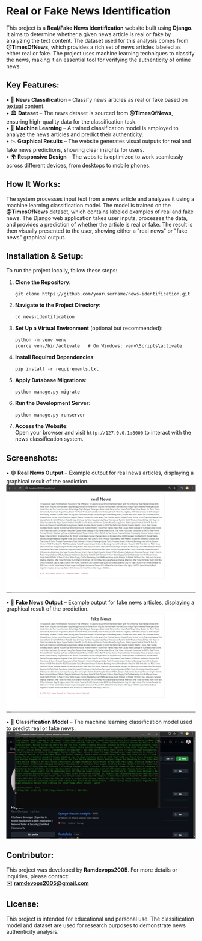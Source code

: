 
Real or Fake News Identification
================================

This project is a **Real/Fake News Identification** website built using **Django**. It aims to determine whether a given news article is real or fake by analyzing the text content. The dataset used for this analysis comes from **@TimesOfNews**, which provides a rich set of news articles labeled as either real or fake. The project uses machine learning techniques to classify the news, making it an essential tool for verifying the authenticity of online news.

Key Features:
-------------
• 📰 **News Classification** – Classify news articles as real or fake based on textual content.  
• 🏛️ **Dataset** – The news dataset is sourced from **@TimesOfNews**, ensuring high-quality data for the classification task.  
• 🧠 **Machine Learning** – A trained classification model is employed to analyze the news articles and predict their authenticity.  
• 📉 **Graphical Results** – The website generates visual outputs for real and fake news predictions, showing clear insights for users.  
• 🌍 **Responsive Design** – The website is optimized to work seamlessly across different devices, from desktops to mobile phones.

How It Works:
-------------
The system processes input text from a news article and analyzes it using a machine learning classification model. The model is trained on the **@TimesOfNews** dataset, which contains labeled examples of real and fake news. The Django web application takes user inputs, processes the data, and provides a prediction of whether the article is real or fake. The result is then visually presented to the user, showing either a "real news" or "fake news" graphical output.

Installation & Setup:
---------------------
To run the project locally, follow these steps:

1. **Clone the Repository**:  
   ```
   git clone https://github.com/yourusername/news-identification.git
   ```

2. **Navigate to the Project Directory**:  
   ```
   cd news-identification
   ```

3. **Set Up a Virtual Environment** (optional but recommended):  
   ```
   python -m venv venv  
   source venv/bin/activate   # On Windows: venv\Scripts\activate
   ```

4. **Install Required Dependencies**:  
   ```
   pip install -r requirements.txt
   ```

5. **Apply Database Migrations**:  
   ```
   python manage.py migrate
   ```

6. **Run the Development Server**:  
   ```
   python manage.py runserver
   ```

7. **Access the Website**:  
   Open your browser and visit `http://127.0.0.1:8000` to interact with the news classification system.

Screenshots:
------------
• 🟢 **Real News Output** – Example output for real news articles, displaying a graphical result of the prediction.  
   ![Real News Output](./Screenshots/real-news-output.jpg)

• 🔴 **Fake News Output** – Example output for fake news articles, displaying a graphical result of the prediction.  
   ![Fake News Output](./Screenshots/fake-news-output.jpg)

• 🤖 **Classification Model** – The machine learning classification model used to predict real or fake news.  
   ![Classification Model](./Screenshots/classification-model.jpg)

Contributor:
------------
This project was developed by **Ramdevops2005**. For more details or inquiries, please contact:  
✉️ **ramdevops2005@gmail.com**

License:
--------
This project is intended for educational and personal use. The classification model and dataset are used for research purposes to demonstrate news authenticity analysis.
```
